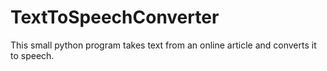 # TextToSpeechConverter

This small python program takes text from an online article and converts it to speech.
